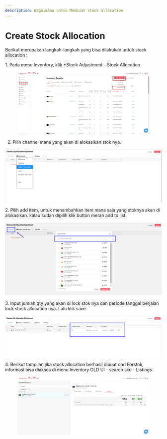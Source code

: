 ```yaml
---
description: Bagaimana untuk Membuat stock allocation
---
```


# Create Stock Allocation

Berikut merupakan langkah-langkah yang bisa dilakukan untuk stock allocation :&#x20;

1\. Pada menu Inventory, klik +Stock Adjustment - Stock Allocation

<figure><img src="../../.gitbook/assets/Screenshot 2023-11-15 151141.jpg" alt=""><figcaption></figcaption></figure>

2. Pilih channel mana yang akan di alokasikan stok nya.&#x20;

![](<../../.gitbook/assets/image (128).png>)

2\. Pilih add item, untuk menambahkan item mana saja yang stoknya akan di alokasikan. kalau sudah dipilih klik button merah add to list.

![](<../../.gitbook/assets/image (84) (1).png>)

3\. Input jumlah qty yang akan di lock stok nya dan periode tanggal berjalan lock stock allocation nya. Lalu klik save.

![](<../../.gitbook/assets/image (250).png>)

4\. Berikut tampilan jika stock allocation berhasil dibuat dari Forstok, informasi bisa diakses di menu Inventory OLD UI - search sku - Listings.

<figure><img src="../../.gitbook/assets/image.png" alt=""><figcaption></figcaption></figure>

